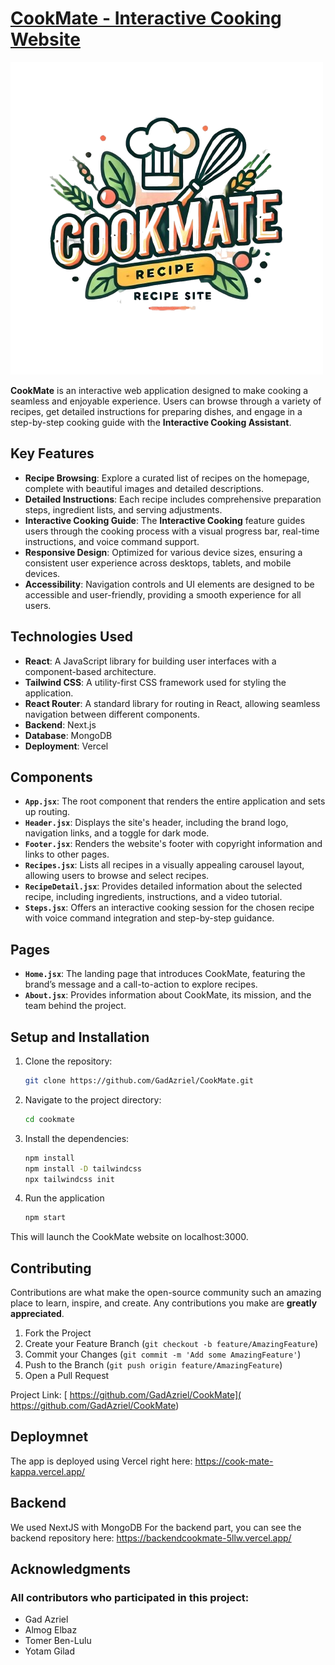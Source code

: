 # [CookMate - Interactive Cooking Website](https://cook-mate-kappa.vercel.app/)

![CookMate Logo](./public/Logo.jpg)

**CookMate** is an interactive web application designed to make cooking a seamless and enjoyable experience. Users can browse through a variety of recipes, get detailed instructions for preparing dishes, and engage in a step-by-step cooking guide with the **Interactive Cooking Assistant**.

## Key Features

- **Recipe Browsing**: Explore a curated list of recipes on the homepage, complete with beautiful images and detailed descriptions.
- **Detailed Instructions**: Each recipe includes comprehensive preparation steps, ingredient lists, and serving adjustments.
- **Interactive Cooking Guide**: The **Interactive Cooking** feature guides users through the cooking process with a visual progress bar, real-time instructions, and voice command support.
- **Responsive Design**: Optimized for various device sizes, ensuring a consistent user experience across desktops, tablets, and mobile devices.
- **Accessibility**: Navigation controls and UI elements are designed to be accessible and user-friendly, providing a smooth experience for all users.

## Technologies Used

- **React**: A JavaScript library for building user interfaces with a component-based architecture.
- **Tailwind CSS**: A utility-first CSS framework used for styling the application.
- **React Router**: A standard library for routing in React, allowing seamless navigation between different components.
- **Backend**: Next.js
- **Database**: MongoDB
- **Deployment**: Vercel


## Components

- **`App.jsx`**: The root component that renders the entire application and sets up routing.
- **`Header.jsx`**: Displays the site's header, including the brand logo, navigation links, and a toggle for dark mode.
- **`Footer.jsx`**: Renders the website's footer with copyright information and links to other pages.
- **`Recipes.jsx`**: Lists all recipes in a visually appealing carousel layout, allowing users to browse and select recipes.
- **`RecipeDetail.jsx`**: Provides detailed information about the selected recipe, including ingredients, instructions, and a video tutorial.
- **`Steps.jsx`**: Offers an interactive cooking session for the chosen recipe with voice command integration and step-by-step guidance.

## Pages

- **`Home.jsx`**: The landing page that introduces CookMate, featuring the brand’s message and a call-to-action to explore recipes.
- **`About.jsx`**: Provides information about CookMate, its mission, and the team behind the project.

## Setup and Installation

1. Clone the repository:
   ```bash
   git clone https://github.com/GadAzriel/CookMate.git
2. Navigate to the project directory:
   ```bash
   cd cookmate
3. Install the dependencies:
   ```bash
   npm install
   npm install -D tailwindcss
   npx tailwindcss init
4. Run the application
   ```bash
   npm start
This will launch the CookMate website on localhost:3000.

## Contributing

Contributions are what make the open-source community such an amazing place to learn, inspire, and create. Any contributions you make are **greatly appreciated**.

1. Fork the Project
2. Create your Feature Branch (`git checkout -b feature/AmazingFeature`)
3. Commit your Changes (`git commit -m 'Add some AmazingFeature'`)
4. Push to the Branch (`git push origin feature/AmazingFeature`)
5. Open a Pull Request

Project Link: [ https://github.com/GadAzriel/CookMate]( https://github.com/GadAzriel/CookMate)  

## Deploymnet
The app is deployed using Vercel right here: https://cook-mate-kappa.vercel.app/

## Backend
We used NextJS with MongoDB For the backend part, you can see the backend repository here: https://backendcookmate-5llw.vercel.app/

## Acknowledgments

### All contributors who participated in this project:

- Gad Azriel
- Almog Elbaz
- Tomer Ben-Lulu
- Yotam Gilad




